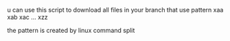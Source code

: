 u can use this script to download all files in your branch that use pattern xaa xab xac ... xzz


the pattern is created by linux command split
